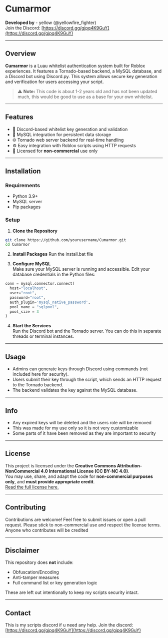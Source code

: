 # Cumarmor  
**Developed by** - yellow (@yellowfire_fighter)  
Join the Discord: [https://discord.gg/gjpq4K9GuY](https://discord.gg/gjpq4K9GuY)  

---

## Overview  
**Cumarmor** is a Luau whitelist authentication system built for Roblox experiences. It features a Tornado-based backend, a MySQL database, and a Discord bot using Discord.py. This system allows secure key generation and verification for users accessing your script.  

> ⚠️ **Note:** This code is about 1-2 years old and has not been updated much, this would be good to use as a base for your own whitelist.  

---

## Features  
- 🔐 Discord-based whitelist key generation and validation  
- 🧠 MySQL integration for persistent data storage  
- 🌐 Tornado web server backend for real-time handling  
- ⚙️ Easy integration with Roblox scripts using HTTP requests  
- 🚫 Licensed for **non-commercial** use only  

---

## Installation  

### Requirements  
- Python 3.9+  
- MySQL server  
- Pip packages

### Setup  

1. **Clone the Repository**  
```bash
git clone https://github.com/yourusername/Cumarmor.git  
cd Cumarmor
```

2. **Install Packages**
Run the install.bat file

3. **Configure MySQL**  
Make sure your MySQL server is running and accessible. Edit your database credentials in the Python files:  
```python
conn = mysql.connector.connect(
  host="localhost",
  user="root",
  password="root",
  auth_plugin='mysql_native_password',
  pool_name = "sqlpool",
  pool_size = 3
)
```  

4. **Start the Services**  
Run the Discord bot and the Tornado server. You can do this in separate threads or terminal instances.

---

## Usage  
- Admins can generate keys through Discord using commands (not included here for security).  
- Users submit their key through the script, which sends an HTTP request to the Tornado backend.  
- The backend validates the key against the MySQL database.  

---

## Info
- Any expired keys will be deleted and the users role will be removed
- This was made for my use only so it is not very customizable
- Some parts of it have been removed as they are important to security

---

## License  
This project is licensed under the **Creative Commons Attribution-NonCommercial 4.0 International License (CC BY-NC 4.0)**.  
You may use, share, and adapt the code for **non-commercial purposes only**, and **must provide appropriate credit**.  
[Read the full license here.](https://creativecommons.org/licenses/by-nc/4.0/)  

---

## Contributing  
Contributions are welcome! Feel free to submit issues or open a pull request. Please stick to non-commercial use and respect the license terms.  
Anyone who contributes will be credited

---

## Disclaimer  
This repository does **not** include:  
- Obfuscation/Encoding  
- Anti-tamper measures  
- Full command list or key generation logic  

These are left out intentionally to keep my scripts security intact.

---

## Contact  
This is my scripts discord if u need any help.
Join the discord: [https://discord.gg/gjpq4K9GuY](https://discord.gg/gjpq4K9GuY)
